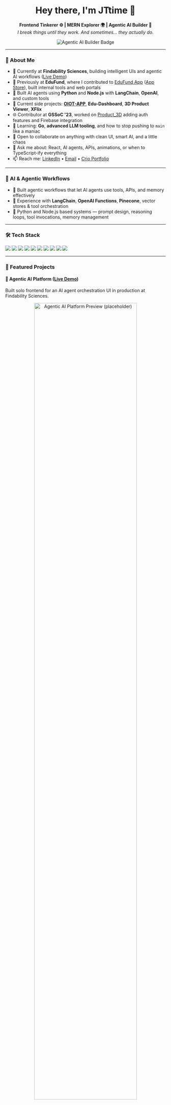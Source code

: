 <h1 align="center">Hey there, I'm JTtime 👋</h1>

<p align="center">
  <b>Frontend Tinkerer ⚙️ | MERN Explorer 🌍 | Agentic AI Builder 🤖</b><br/>
  <i>I break things until they work. And sometimes… they actually do.</i>
</p>

<p align="center">
  <img src="https://img.shields.io/badge/Agentic%20AI%20Builder-%F0%9F%A4%96-blueviolet?style=for-the-badge" alt="Agentic AI Builder Badge"/>
</p>

---

### 🚀 About Me

- 💼 Currently at **Findability Sciences**, building intelligent UIs and agentic AI workflows ([Live Demo](https://www.findability.ai/en/agentic-ai-platform))
- 🏦 Previously at **EduFund**, where I contributed to [EduFund App](https://play.google.com/store/apps/details?id=com.educationfund.edufund&hl=en_IN) ([App Store](https://apps.apple.com/in/app/edufund-mutual-funds-sip/id1538432722)), built internal tools and web portals
- 🤖 Built AI agents using **Python** and **Node.js** with **LangChain**, **OpenAI**, and custom tools
- 🔭 Current side projects: [**OIOT-APP**](https://oiot.app/), **Edu-Dashboard**, **3D Product Viewer**, **XFlix**
- 🌐 Contributor at **GSSoC '23**, worked on [Product_3D](https://github.com/JTtime/Product_3D) adding auth features and Firebase integration
- 🌱 Learning: **Go**, **advanced LLM tooling**, and how to stop pushing to `main` like a maniac
- 👯 Open to collaborate on anything with clean UI, smart AI, and a little chaos
- 💬 Ask me about: React, AI agents, APIs, animations, or when to TypeScript-ify everything
- 📫 Reach me: [LinkedIn](https://www.linkedin.com/in/jeevraj-taralkar-69103829/) • [Email](mailto:jeevraj.vjti@gmail.com) • [Crio Portfolio](https://www.crio.do/learn/portfolio/jeevraj-vjti/)

---

### 🧠 AI & Agentic Workflows

- 🧩 Built agentic workflows that let AI agents use tools, APIs, and memory effectively
- 🔁 Experience with **LangChain**, **OpenAI Functions**, **Pinecone**, vector stores & tool orchestration
- 🧪 Python and Node.js based systems — prompt design, reasoning loops, tool invocations, memory management

---

### 🛠️ Tech Stack

<p>
  <img src="https://img.shields.io/badge/-JavaScript-black?style=flat&logo=javascript" />
  <img src="https://img.shields.io/badge/-TypeScript-black?style=flat&logo=typescript" />
  <img src="https://img.shields.io/badge/-React-black?style=flat&logo=react" />
  <img src="https://img.shields.io/badge/-React%20Native-black?style=flat&logo=react" />
  <img src="https://img.shields.io/badge/-Node.js-black?style=flat&logo=node.js" />
  <img src="https://img.shields.io/badge/-Next.js-black?style=flat&logo=next.js" />
  <img src="https://img.shields.io/badge/-Python-black?style=flat&logo=python" />
  <img src="https://img.shields.io/badge/-LangChain-black?style=flat&logo=python" />
  <img src="https://img.shields.io/badge/-OpenAI-black?style=flat&logo=openai" />
  <img src="https://img.shields.io/badge/-MongoDB-black?style=flat&logo=mongodb" />
</p>

---

### 📌 Featured Projects

#### 🎯 Agentic AI Platform ([Live Demo](https://www.findability.ai/en/agentic-ai-platform))
Built solo frontend for an AI agent orchestration UI in production at Findability Sciences.

<p align="center">
  <img src="https://github.com/user-attachments/assets/e3c64d91-0043-43d1-8b59-54e5b3019ada" width="80%" alt="Agentic AI Platform Preview (placeholder)" />
</p>

**Stack**: React, Material UI

---

#### 📱 EduFund Mobile App ([Play Store](https://play.google.com/store/apps/details?id=com.educationfund.edufund&hl=en_IN) • [App Store](https://apps.apple.com/in/app/edufund-mutual-funds-sip/id1538432722))
Contributed to core flows in a production-grade savings & investment app with more than half a million users.

<p align="center">
  <img src="https://play-lh.googleusercontent.com/YVjLTP3FR61d947oI7t5VtAj--ekjJyTyKI-K7POHF3T4A3Uu0H_NPP-ZllKwD3UH0la=w2560-h1440-rw" width="300px"
       height="auto" alt="EduFund App Preview (placeholder)" />
</p>

**Stack**: React Native, Redux, REST APIs

---

#### 🛠️ EduFund Admin Panel (Internal)
Created internal dashboards in Next.js to manage user analytics and workflows.

**Stack**: Next.js, Material UI

---

#### 🌐 EduFund Web Portal ([Visit](https://app.edufund.in/))
Built parts of the public-facing portal to onboard users and display financial content.

**Stack**: Next.js

---

#### 👕 Product_3D ([Repo](https://github.com/JTtime/Product_3D))
Open-source 3D T-shirt customizer built with React Three.js WEBGL — contributed during **GSSoC'23**. Worked on Firebase integration, Google sign-in/sign-up, and modular component refactors.

<p align="center">
  <img src="https://imgur.com/DvEZnW7.png" width="80%" alt="Product 3D Customizer Preview" />
  <img src="https://imgur.com/B1yHPt2.png" width="80%" alt="Product 3D Customizer Preview" />
  
</p>

**Stack**: React, Three.js, Firebase Auth, Google Sign-in

---
#### 📊 Edu-Dashboard
Dynamic charts & analytics built with reusable components.

**Stack**: React, Chart.js, TypeScript

---

#### 🎥 XFlix
YouTube-style video player with REST API integration and search.

**Stack**: React, REST APIs

---

#### 🛍️ QKart Frontend
Scalable e-commerce UI with cart, filters, and responsive layout.

**Stack**: React, Material UI

---

#### ⚙️ Admin UI Challenge
Hackathon admin panel challenge with editable tables and batch actions.

**Stack**: JavaScript

---

### 📊 GitHub Stats

<p align="center">
  <img width="48%" src="https://github-readme-stats.vercel.app/api?username=JTtime&show_icons=true&theme=default#gh-light-mode-only" />
  <img width="48%" src="https://github-readme-stats.vercel.app/api?username=JTtime&show_icons=true&theme=tokyonight#gh-dark-mode-only" />
</p>

<p align="center">
  <img width="48%" src="https://github-readme-streak-stats.herokuapp.com/?user=JTtime&theme=default#gh-light-mode-only" />
  <img width="48%" src="https://github-readme-streak-stats.herokuapp.com/?user=JTtime&theme=tokyonight#gh-dark-mode-only" />
</p>

---

### ✨ Quote to Code By

> *“First, solve the problem. Then, write the README.” – Not me, but I should’ve said it.*

